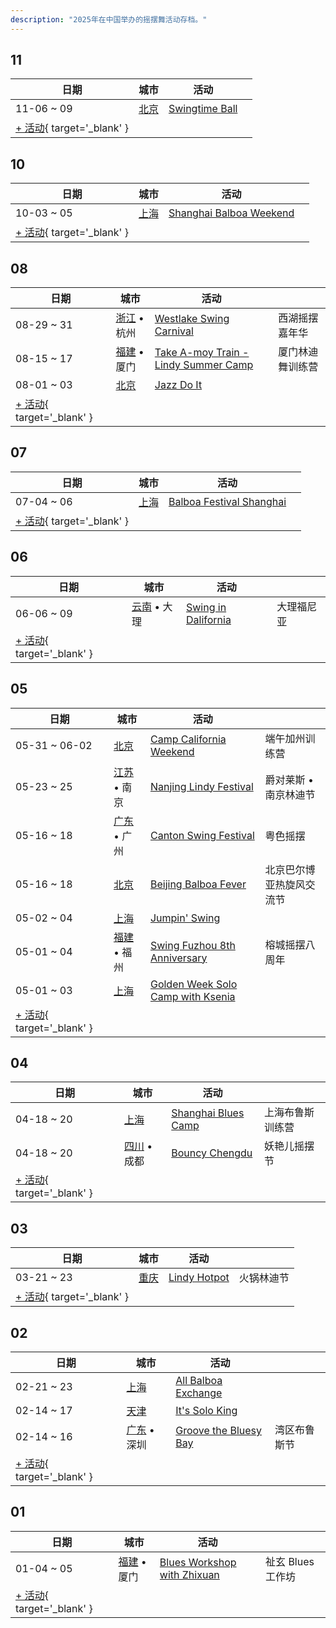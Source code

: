 ```yaml
---
description: "2025年在中国举办的摇摆舞活动存档。"
---
```


## 11

| 日期 | 城市 | 活动 | |
| --- | --- | --- | --- |
| 11-06 ~ 09 | [北京](by_city.md#beijing) | [Swingtime Ball](swingtime-ball-2025.md) |  |
| [+ 活动](https://github.com/swingdance/events/issues/new?assignees=&labels=add+event&projects=&template=02-add_entity.yml&title=%5B2025%2Fcn%5D%20%3CName%3E&region=cn&province=&city=&org_id=&date_starts=2025-11-&date_ends=2025-11-){ target='_blank' }

## 10

| 日期 | 城市 | 活动 | |
| --- | --- | --- | --- |
| 10-03 ~ 05 | [上海](by_city.md#shanghai) | [Shanghai Balboa Weekend](shanghai-balboa-weekend-2025.md) |  |
| [+ 活动](https://github.com/swingdance/events/issues/new?assignees=&labels=add+event&projects=&template=02-add_entity.yml&title=%5B2025%2Fcn%5D%20%3CName%3E&region=cn&province=&city=&org_id=&date_starts=2025-10-&date_ends=2025-10-){ target='_blank' }

## 08

| 日期 | 城市 | 活动 | |
| --- | --- | --- | --- |
| 08-29 ~ 31 | [浙江](by_city.md#zhejiang) • 杭州 | [Westlake Swing Carnival](westlake-swing-carnival-2025.md) | 西湖摇摆嘉年华 |
| 08-15 ~ 17 | [福建](by_city.md#fujian) • 厦门 | [Take A-moy Train - Lindy Summer Camp](take-a-moy-train-lindy-summer-camp-2025.md) | 厦门林迪舞训练营 |
| 08-01 ~ 03 | [北京](by_city.md#beijing) | [Jazz Do It](jazz-do-it-2025.md) |  |
| [+ 活动](https://github.com/swingdance/events/issues/new?assignees=&labels=add+event&projects=&template=02-add_entity.yml&title=%5B2025%2Fcn%5D%20%3CName%3E&region=cn&province=&city=&org_id=&date_starts=2025-08-&date_ends=2025-08-){ target='_blank' }

## 07

| 日期 | 城市 | 活动 | |
| --- | --- | --- | --- |
| 07-04 ~ 06 | [上海](by_city.md#shanghai) | [Balboa Festival Shanghai](balboa-festival-shanghai-2025.md) |  |
| [+ 活动](https://github.com/swingdance/events/issues/new?assignees=&labels=add+event&projects=&template=02-add_entity.yml&title=%5B2025%2Fcn%5D%20%3CName%3E&region=cn&province=&city=&org_id=&date_starts=2025-07-&date_ends=2025-07-){ target='_blank' }

## 06

| 日期 | 城市 | 活动 | |
| --- | --- | --- | --- |
| 06-06 ~ 09 | [云南](by_city.md#yunnan) • 大理 | [Swing in Dalifornia](swing-in-dalifornia-2025.md) | 大理福尼亚 |
| [+ 活动](https://github.com/swingdance/events/issues/new?assignees=&labels=add+event&projects=&template=02-add_entity.yml&title=%5B2025%2Fcn%5D%20%3CName%3E&region=cn&province=&city=&org_id=&date_starts=2025-06-&date_ends=2025-06-){ target='_blank' }

## 05

| 日期 | 城市 | 活动 | |
| --- | --- | --- | --- |
| 05-31 ~ 06-02 | [北京](by_city.md#beijing) | [Camp California Weekend](camp-california-weekend-2025.md) | 端午加州训练营 |
| 05-23 ~ 25 | [江苏](by_city.md#jiangsu) • 南京 | [Nanjing Lindy Festival](nanjing-lindy-festival-2025.md) | 爵对莱斯 • 南京林迪节 |
| 05-16 ~ 18 | [广东](by_city.md#guangdong) • 广州 | [Canton Swing Festival](canton-swing-festival-2025.md) | 粤色摇摆 |
| 05-16 ~ 18 | [北京](by_city.md#beijing) | [Beijing Balboa Fever](beijing-balboa-fever-2025.md) | 北京巴尔博亚热旋风交流节 |
| 05-02 ~ 04 | [上海](by_city.md#shanghai) | [Jumpin' Swing](jumpin-swing-2025.md) |  |
| 05-01 ~ 04 | [福建](by_city.md#fujian) • 福州 | [Swing Fuzhou 8th Anniversary](swing-fuzhou-8th-anniversary-2025.md) | 榕城摇摆八周年 |
| 05-01 ~ 03 | [上海](by_city.md#shanghai) | [Golden Week Solo Camp with Ksenia](golden-week-solo-camp-with-ksenia-2025.md) |  |
| [+ 活动](https://github.com/swingdance/events/issues/new?assignees=&labels=add+event&projects=&template=02-add_entity.yml&title=%5B2025%2Fcn%5D%20%3CName%3E&region=cn&province=&city=&org_id=&date_starts=2025-05-&date_ends=2025-05-){ target='_blank' }

## 04

| 日期 | 城市 | 活动 | |
| --- | --- | --- | --- |
| 04-18 ~ 20 | [上海](by_city.md#shanghai) | [Shanghai Blues Camp](shanghai-blues-camp-2025.md) | 上海布鲁斯训练营 |
| 04-18 ~ 20 | [四川](by_city.md#sichuan) • 成都 | [Bouncy Chengdu](bouncy-chengdu-2025.md) | 妖艳儿摇摆节 |
| [+ 活动](https://github.com/swingdance/events/issues/new?assignees=&labels=add+event&projects=&template=02-add_entity.yml&title=%5B2025%2Fcn%5D%20%3CName%3E&region=cn&province=&city=&org_id=&date_starts=2025-04-&date_ends=2025-04-){ target='_blank' }

## 03

| 日期 | 城市 | 活动 | |
| --- | --- | --- | --- |
| 03-21 ~ 23 | [重庆](by_city.md#chongqing) | [Lindy Hotpot](lindy-hotpot-2025.md) | 火锅林迪节 |
| [+ 活动](https://github.com/swingdance/events/issues/new?assignees=&labels=add+event&projects=&template=02-add_entity.yml&title=%5B2025%2Fcn%5D%20%3CName%3E&region=cn&province=&city=&org_id=&date_starts=2025-03-&date_ends=2025-03-){ target='_blank' }

## 02

| 日期 | 城市 | 活动 | |
| --- | --- | --- | --- |
| 02-21 ~ 23 | [上海](by_city.md#shanghai) | [All Balboa Exchange](all-balboa-exchange-2025.md) |  |
| 02-14 ~ 17 | [天津](by_city.md#tianjin) | [It's Solo King](its-solo-king-2025.md) |  |
| 02-14 ~ 16 | [广东](by_city.md#guangdong) • 深圳 | [Groove the Bluesy Bay](groove-the-bluesy-bay-2025.md) | 湾区布鲁斯节 |
| [+ 活动](https://github.com/swingdance/events/issues/new?assignees=&labels=add+event&projects=&template=02-add_entity.yml&title=%5B2025%2Fcn%5D%20%3CName%3E&region=cn&province=&city=&org_id=&date_starts=2025-02-&date_ends=2025-02-){ target='_blank' }

## 01

| 日期 | 城市 | 活动 | |
| --- | --- | --- | --- |
| 01-04 ~ 05 | [福建](by_city.md#fujian) • 厦门 | [Blues Workshop with Zhixuan](blues-workshop-with-zhixuan-2025.md) | 祉玄 Blues 工作坊 |
| [+ 活动](https://github.com/swingdance/events/issues/new?assignees=&labels=add+event&projects=&template=02-add_entity.yml&title=%5B2025%2Fcn%5D%20%3CName%3E&region=cn&province=&city=&org_id=&date_starts=2025-01-&date_ends=2025-01-){ target='_blank' }
